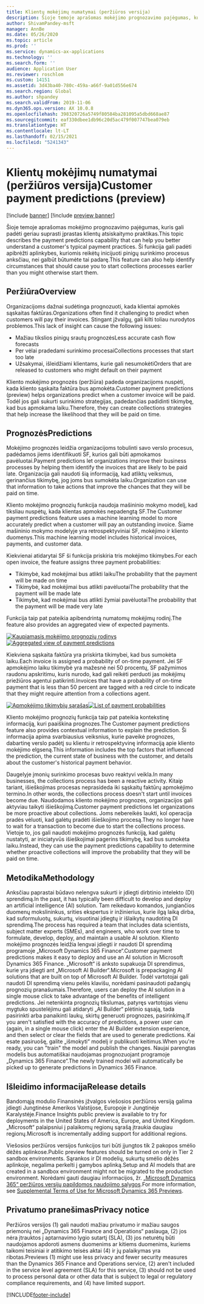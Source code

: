 ```yaml
---
title: Klientų mokėjimų numatymai (peržiūros versija)
description: Šioje temoje aprašomas mokėjimo prognozavimo pajėgumas, kuris gali padėti geriau suprasti įprastas klientų atsiskaitymo praktikas. Ši funkcija gali padėti apibrėžti aplinkybes, kuriomis reikėtų inicijuoti pinigų surinkimo procesus anksčiau, nei galbūt būtumėte tai padarę.
author: ShivamPandey-msft
manager: AnnBe
ms.date: 05/26/2020
ms.topic: article
ms.prod: ''
ms.service: dynamics-ax-applications
ms.technology: ''
ms.search.form: ''
audience: Application User
ms.reviewer: roschlom
ms.custom: 14151
ms.assetid: 3d43ba40-780c-459a-a66f-9a01d556e674
ms.search.region: Global
ms.author: shpandey
ms.search.validFrom: 2019-11-06
ms.dyn365.ops.version: AX 10.0.8
ms.openlocfilehash: 398320726a5749f80584ba281095a5dbd668ae87
ms.sourcegitcommit: eaf330dbee1db96c20d5ac479f007747bea079eb
ms.translationtype: HT
ms.contentlocale: lt-LT
ms.lasthandoff: 02/15/2021
ms.locfileid: "5241343"
---
```

# <a name="customer-payment-predictions-preview"></a><span data-ttu-id="73949-104">Klientų mokėjimų numatymai (peržiūros versija)</span><span class="sxs-lookup"><span data-stu-id="73949-104">Customer payment predictions (preview)</span></span>

[!include [banner](../includes/banner.md)]
[!include [preview banner](../includes/preview-banner.md)]

<span data-ttu-id="73949-105">Šioje temoje aprašomas mokėjimo prognozavimo pajėgumas, kuris gali padėti geriau suprasti įprastas klientų atsiskaitymo praktikas.</span><span class="sxs-lookup"><span data-stu-id="73949-105">This topic describes the payment predictions capability that can help you better understand a customer's typical payment practices.</span></span> <span data-ttu-id="73949-106">Ši funkcija gali padėti apibrėžti aplinkybes, kuriomis reikėtų inicijuoti pinigų surinkimo procesus anksčiau, nei galbūt būtumėte tai padarę.</span><span class="sxs-lookup"><span data-stu-id="73949-106">This feature can also help identify circumstances that should cause you to start collections processes earlier than you might otherwise start them.</span></span>

## <a name="overview"></a><span data-ttu-id="73949-107">Peržiūra</span><span class="sxs-lookup"><span data-stu-id="73949-107">Overview</span></span>

<span data-ttu-id="73949-108">Organizacijoms dažnai sudėtinga prognozuoti, kada klientai apmokės sąskaitas faktūras.</span><span class="sxs-lookup"><span data-stu-id="73949-108">Organizations often find it challenging to predict when customers will pay their invoices.</span></span> <span data-ttu-id="73949-109">Stingant įžvalgų, gali kilti toliau nurodytos problemos.</span><span class="sxs-lookup"><span data-stu-id="73949-109">This lack of insight can cause the following issues:</span></span>

- <span data-ttu-id="73949-110">Mažiau tikslios pinigų srautų prognozės</span><span class="sxs-lookup"><span data-stu-id="73949-110">Less accurate cash flow forecasts</span></span>
- <span data-ttu-id="73949-111">Per vėlai pradedami surinkimo procesai</span><span class="sxs-lookup"><span data-stu-id="73949-111">Collections processes that start too late</span></span>
- <span data-ttu-id="73949-112">Užsakymai, išleidžiami klientams, kurie gali nesumokėti</span><span class="sxs-lookup"><span data-stu-id="73949-112">Orders that are released to customers who might default on their payment</span></span>

<span data-ttu-id="73949-113">Kliento mokėjimo prognozės (peržiūra) padeda organizacijoms nuspėti, kada kliento sąskaita faktūra bus apmokėta.</span><span class="sxs-lookup"><span data-stu-id="73949-113">Customer payment predictions (preview) helps organizations predict when a customer invoice will be paid.</span></span> <span data-ttu-id="73949-114">Todėl jos gali sukurti surinkimo strategijas, padedančias padidinti tikimybę, kad bus apmokama laiku.</span><span class="sxs-lookup"><span data-stu-id="73949-114">Therefore, they can create collections strategies that help increase the likelihood that they will be paid on time.</span></span>

## <a name="predictions"></a><span data-ttu-id="73949-115">Prognozės</span><span class="sxs-lookup"><span data-stu-id="73949-115">Predictions</span></span>

<span data-ttu-id="73949-116">Mokėjimo prognozės leidžia organizacijoms tobulinti savo verslo procesus, padėdamos jiems identifikuoti SF, kurios gali būti apmokamos pavėluotai.</span><span class="sxs-lookup"><span data-stu-id="73949-116">Payment predictions let organizations improve their business processes by helping them identify the invoices that are likely to be paid late.</span></span> <span data-ttu-id="73949-117">Organizacija gali naudoti šią informaciją, kad atliktų veiksmus, gerinančius tikimybę, jog joms bus sumokėta laiku.</span><span class="sxs-lookup"><span data-stu-id="73949-117">Organization can use that information to take actions that improve the chances that they will be paid on time.</span></span>

<span data-ttu-id="73949-118">Kliento mokėjimo prognozių funkcija naudoja mašininio mokymo modelį, kad tiksliau nuspėtų, kada klientas apmokės nepadengtą SF.</span><span class="sxs-lookup"><span data-stu-id="73949-118">The Customer payment predictions feature uses a machine learning model to more accurately predict when a customer will pay an outstanding invoice.</span></span> <span data-ttu-id="73949-119">Šiame mašininio mokymo modelyje yra retrospektyviniai SF, mokėjimo ir kliento duomenys.</span><span class="sxs-lookup"><span data-stu-id="73949-119">This machine learning model includes historical invoices, payments, and customer data.</span></span>

<span data-ttu-id="73949-120">Kiekvienai atidarytai SF ši funkcija priskiria tris mokėjimo tikimybes.</span><span class="sxs-lookup"><span data-stu-id="73949-120">For each open invoice, the feature assigns three payment probabilities:</span></span>

- <span data-ttu-id="73949-121">Tikimybė, kad mokėjimai bus atlikti laiku</span><span class="sxs-lookup"><span data-stu-id="73949-121">The probability that the payment will be made on time</span></span>
- <span data-ttu-id="73949-122">Tikimybė, kad mokėjimai bus atlikti pavėluotai</span><span class="sxs-lookup"><span data-stu-id="73949-122">The probability that the payment will be made late</span></span>
- <span data-ttu-id="73949-123">Tikimybė, kad mokėjimai bus atlikti žymiai pavėluotai</span><span class="sxs-lookup"><span data-stu-id="73949-123">The probability that the payment will be made very late</span></span>

<span data-ttu-id="73949-124">Funkcija taip pat pateikia apibendrintą numatomų mokėjimų rodinį.</span><span class="sxs-lookup"><span data-stu-id="73949-124">The feature also provides an aggregated view of expected payments.</span></span>

<span data-ttu-id="73949-125">[![Kaupiamasis mokėjimo prognozių rodinys](./media/graphic-payment-reports.png)](./media/graphic-payment-reports.png)</span><span class="sxs-lookup"><span data-stu-id="73949-125">[![Aggregated view of payment predictions](./media/graphic-payment-reports.png)](./media/graphic-payment-reports.png)</span></span>

<span data-ttu-id="73949-126">Kiekviena sąskaita faktūra yra priskirta tikimybei, kad bus sumokėta laiku.</span><span class="sxs-lookup"><span data-stu-id="73949-126">Each invoice is assigned a probability of on-time payment.</span></span> <span data-ttu-id="73949-127">Jei SF apmokėjimo laiku tikimybė yra mažesnė nei 50 procentų, SF pažymimos raudonu apskritimu, kuris nurodo, kad gali reikėti perduoti jas mokėjimų priežiūros agentui patikrinti.</span><span class="sxs-lookup"><span data-stu-id="73949-127">Invoices that have a probability of on-time payment that is less than 50 percent are tagged with a red circle to indicate that they might require attention from a collections agent.</span></span>

<span data-ttu-id="73949-128">[![Apmokėjimo tikimybių sąrašas](./media/customer-pymnt-probability-list.png)](./media/customer-pymnt-probability-list.png)</span><span class="sxs-lookup"><span data-stu-id="73949-128">[![List of payment probabilities](./media/customer-pymnt-probability-list.png)](./media/customer-pymnt-probability-list.png)</span></span>

<span data-ttu-id="73949-129">Kliento mokėjimo prognozių funkcija taip pat pateikia kontekstinę informaciją, kuri paaiškina prognozes.</span><span class="sxs-lookup"><span data-stu-id="73949-129">The Customer payment predictions feature also provides contextual information to explain the prediction.</span></span> <span data-ttu-id="73949-130">Ši informacija apima svarbiausius veiksnius, kurie paveikė prognozes, dabartinę verslo padėtį su klientu ir retrospektyvinę informaciją apie kliento mokėjimo elgseną.</span><span class="sxs-lookup"><span data-stu-id="73949-130">This information includes the top factors that influenced the prediction, the current state of business with the customer, and details about the customer's historical payment behavior.</span></span>

<span data-ttu-id="73949-131">Daugelyje įmonių surinkimo procesas buvo reaktyvi veikla.</span><span class="sxs-lookup"><span data-stu-id="73949-131">In many businesses, the collections process has been a reactive activity.</span></span> <span data-ttu-id="73949-132">Kitaip tariant, išieškojimas procesas neprasideda iki sąskaitų faktūrų apmokėjimo termino.</span><span class="sxs-lookup"><span data-stu-id="73949-132">In other words, the collections process doesn't start until invoices become due.</span></span> <span data-ttu-id="73949-133">Naudodamos kliento mokėjimo prognozes, organizacijos gali aktyviau taikyti išieškojimą.</span><span class="sxs-lookup"><span data-stu-id="73949-133">Customer payment predictions let organizations be more proactive about collections.</span></span> <span data-ttu-id="73949-134">Joms nebereikės laukti, kol operacija pradės vėluoti, kad galėtų pradėti išieškojimo procesą.</span><span class="sxs-lookup"><span data-stu-id="73949-134">They no longer have to wait for a transaction to become due to start the collections process.</span></span> <span data-ttu-id="73949-135">Vietoje to, jos gali naudoti mokėjimo prognozės funkciją, kad galėtų nustatyti, ar iniciatyvūs išieškojimai pagerins tikimybę, kad bus sumokėta laiku.</span><span class="sxs-lookup"><span data-stu-id="73949-135">Instead, they can use the payment predictions capability to determine whether proactive collections will improve the probability that they will be paid on time.</span></span>

## <a name="methodology"></a><span data-ttu-id="73949-136">Metodika</span><span class="sxs-lookup"><span data-stu-id="73949-136">Methodology</span></span>

<span data-ttu-id="73949-137">Anksčiau paprastai būdavo nelengva sukurti ir įdiegti dirbtinio intelekto (DI) sprendimą.</span><span class="sxs-lookup"><span data-stu-id="73949-137">In the past, it has typically been difficult to develop and deploy an artificial intelligence (AI) solution.</span></span> <span data-ttu-id="73949-138">Tam reikėdavo komandos, jungiančios duomenų mokslininkus, srities ekspertus ir inžinierius, kurie ilgą laiką dirba, kad suformuluotų, sukurtų, visuotinai įdiegtų ir išlaikytų naudotiną DI sprendimą.</span><span class="sxs-lookup"><span data-stu-id="73949-138">The process has required a team that includes data scientists, subject matter experts (SMEs), and engineers, who work over time to formulate, develop, deploy, and maintain a usable AI solution.</span></span> <span data-ttu-id="73949-139">Kliento mokėjimo prognozės leidžia lengvai įdiegti ir naudoti DI sprendimą programoje „Microsoft Dynamics 365 Finance“.</span><span class="sxs-lookup"><span data-stu-id="73949-139">Customer payment predictions makes it easy to deploy and use an AI solution in Microsoft Dynamics 365 Finance.</span></span> <span data-ttu-id="73949-140">„Microsoft“ iš anksto supakuoja DI sprendimus, kurie yra įdiegti ant „Microsoft AI Builder“.</span><span class="sxs-lookup"><span data-stu-id="73949-140">Microsoft is prepackaging AI solutions that are built on top of Microsoft AI Builder.</span></span> <span data-ttu-id="73949-141">Todėl vartotojai gali naudoti DI sprendimą vienu pelės klavišu, norėdami pasinaudoti pažangių prognozių pranašumais.</span><span class="sxs-lookup"><span data-stu-id="73949-141">Therefore, users can deploy the AI solution in a single mouse click to take advantage of the benefits of intelligent predictions.</span></span> <span data-ttu-id="73949-142">Jei netenkinta prognozių tikslumas, patyręs vartotojas vienu mygtuko spustelėjimu gali atidaryti „AI Builder“ plėtinio sąsają, tada pasirinkti arba panaikinti laukų, skirtų generuoti prognozes, pasirinkimą.</span><span class="sxs-lookup"><span data-stu-id="73949-142">If you aren't satisfied with the accuracy of predictions, a power user can (again, in a single mouse click) enter the AI Builder extension experience, and then select or clear the fields that are used to generate predictions.</span></span> <span data-ttu-id="73949-143">Kai esate pasiruošę, galite „išmokyti“ modelį ir publikuoti keitimus.</span><span class="sxs-lookup"><span data-stu-id="73949-143">When you're ready, you can "train" the model and publish the changes.</span></span> <span data-ttu-id="73949-144">Naujai parengtas modelis bus automatiškai naudojamas prognozuojant programoje „Dynamics 365 Finance“.</span><span class="sxs-lookup"><span data-stu-id="73949-144">The newly trained model will automatically be picked up to generate predictions in Dynamics 365 Finance.</span></span>

## <a name="release-details"></a><span data-ttu-id="73949-145">Išleidimo informacija</span><span class="sxs-lookup"><span data-stu-id="73949-145">Release details</span></span>

<span data-ttu-id="73949-146">Bandomąją modulio Finansinės įžvalgos viešosios peržiūros versiją galima įdiegti Jungtinėse Amerikos Valstijose, Europoje ir Jungtinėje Karalystėje.</span><span class="sxs-lookup"><span data-stu-id="73949-146">Finance Insights public preview is available to try for deployments in the United States of America, Europe, and United Kingdom.</span></span> <span data-ttu-id="73949-147">„Microsoft“ palaipsniui į palaikomų regionų sąrašą įtraukia daugiau regionų.</span><span class="sxs-lookup"><span data-stu-id="73949-147">Microsoft is incrementally adding support for additional regions.</span></span>

<span data-ttu-id="73949-148">Viešosios peržiūros versijos funkcijos turi būti įjungtos tik 2 pakopos smėlio dėžės aplinkose.</span><span class="sxs-lookup"><span data-stu-id="73949-148">Public preview features should be turned on only in Tier 2 sandbox environments.</span></span> <span data-ttu-id="73949-149">Sąrankos ir DI modelių, sukurtų smėlio dėžės aplinkoje, negalima perkelti į gamybos aplinką.</span><span class="sxs-lookup"><span data-stu-id="73949-149">Setup and AI models that are created in a sandbox environment might not be migrated to the production environment.</span></span> <span data-ttu-id="73949-150">Norėdami gauti daugiau informacijos, žr. [„Microsoft Dynamics 365“ peržiūros versijų papildomos naudojimo sąlygos](https://docs.microsoft.com/dynamics365/fin-ops-core/fin-ops/get-started/public-preview-terms).</span><span class="sxs-lookup"><span data-stu-id="73949-150">For more information, see [Supplemental Terms of Use for Microsoft Dynamics 365 Previews](https://docs.microsoft.com/dynamics365/fin-ops-core/fin-ops/get-started/public-preview-terms).</span></span>

## <a name="privacy-notice"></a><span data-ttu-id="73949-151">Privatumo pranešimas</span><span class="sxs-lookup"><span data-stu-id="73949-151">Privacy notice</span></span>

<span data-ttu-id="73949-152">Peržiūros versijos (1) gali naudoti mažiau privatumo ir mažiau saugos priemonių nei „Dynamics 365 Finance and Operations“ paslauga, (2) jos nėra įtrauktos į aptarnavimo lygio sutartį (SLA), (3) jos neturėtų būti naudojamos apdoroti asmens duomenims ar kitiems duomenims, kuriems taikomi teisiniai ir atitikimo teisės aktai (4) ir jų palaikymas yra ribotas.</span><span class="sxs-lookup"><span data-stu-id="73949-152">Previews (1) might use less privacy and fewer security measures than the Dynamics 365 Finance and Operations service, (2) aren't included in the service level agreement (SLA) for this service, (3) should not be used to process personal data or other data that is subject to legal or regulatory compliance requirements, and (4) have limited support.</span></span>


[!INCLUDE[footer-include](../../includes/footer-banner.md)]